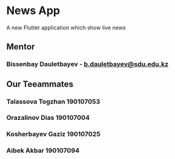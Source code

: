 # News App

A new Flutter application which show live news
 
## Mentor
### Bissenbay Dauletbayev - b.dauletbayev@sdu.edu.kz
 
## Our Teeammates
### Talassova Togzhan 190107053
### Orazalinov Dias 190107004
### Kosherbayev Gaziz 190107025
### Aibek Akbar 190107094



